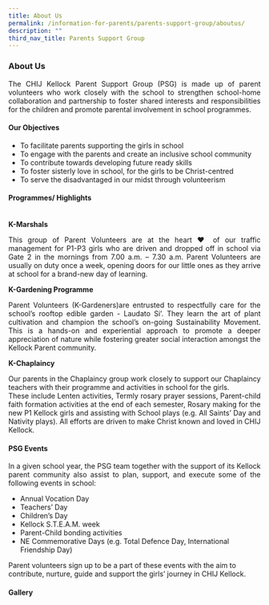 ```yaml
---
title: About Us
permalink: /information-for-parents/parents-support-group/aboutus/
description: ""
third_nav_title: Parents Support Group
---
```

<h3>About Us</h3>
<p align="justify">The CHIJ Kellock Parent Support Group (PSG) is made up of parent volunteers who work closely with the school to strengthen school-home collaboration and partnership to foster shared interests and responsibilities for the children and promote parental involvement in school programmes.</p>
<h4>Our Objectives</h4>
<ul>
<li>To facilitate parents supporting the girls in school</li>
<li>To engage with the parents and create an inclusive school community</li>
<li>To contribute towards developing future ready skills</li>
<li>To foster sisterly love in school, for the girls to be Christ-centred</li>
<li>To serve the disadvantaged in our midst through volunteerism</li>
</ul>

<h4>Programmes/ Highlights</h4><br>
<strong>K-Marshals</strong>
<p align="justify">This group of Parent Volunteers are at the heart ♥ of our traffic management for P1-P3 girls who are driven and dropped off in school via Gate 2 in the mornings from 7.00 a.m. – 7.30 a.m.
Parent Volunteers are usually on duty once a week, opening doors for our little ones as they arrive at school for a brand-new day of learning. </p>

<strong>K-Gardening Programme</strong> 
<p align="justify">Parent Volunteers (K-Gardeners)are entrusted to respectfully care for the school’s rooftop edible garden - Laudato Si’.
They learn the art of plant cultivation and champion the school’s on-going Sustainability Movement. This is a hands-on and experiential approach to promote a deeper appreciation of nature while fostering greater social interaction amongst the Kellock Parent community. </p>

<strong>K-Chaplaincy</strong>
<p align="justify">Our parents in the Chaplaincy group work closely to support our Chaplaincy teachers with their programme and activities in school for the girls. <br>
These include Lenten activities, Termly rosary prayer sessions, Parent-child faith formation activities at the end of each semester, Rosary making for the new P1 Kellock girls and assisting with School plays (e.g. All Saints’ Day and Nativity plays). All efforts are driven to make Christ known and loved in CHIJ Kellock.</p>

<h4>PSG Events</h4>
<p align="justify">In a given school year, the PSG team together with the support of its Kellock parent community also assist to plan, support, and execute some of the following events in school:
<ul>
<li>Annual Vocation Day</li>
<li>Teachers’ Day</li>
<li>Children’s Day</li>
<li>Kellock S.T.E.A.M. week</li>
<li>Parent-Child bonding activities</li>
<li>NE Commemorative Days (e.g. Total Defence Day, International Friendship Day)</li>
</ul>
Parent volunteers sign up to be a part of these events with the aim to contribute, nurture, guide and support the girls’ journey in CHIJ Kellock.</p>

<h4>Gallery</h4>
